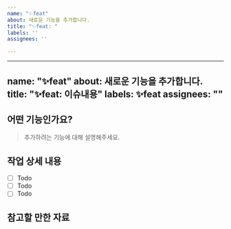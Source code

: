 ```yaml
---
name: "✨feat"
about: 새로운 기능을 추가합니다.
title: "✨feat: "
labels: ''
assignees: ''

---
```


---
name: "✨feat"
about: 새로운 기능을 추가합니다.
title: "✨feat: 이슈내용"
labels: ✨feat
assignees: ""
---

## 어떤 기능인가요?

> 추가하려는 기능에 대해 설명해주세요.

## 작업 상세 내용

- [ ] Todo
- [ ] Todo
- [ ] Todo

## 참고할 만한 자료
